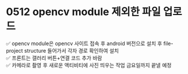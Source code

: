 <h1>0512 opencv module 제외한 파일 업로드</h1>

✅ opencv module은 opencv 사이트 접속 후 android 버전으로 설치 후 file-project structure 들어가서 각자 경로 확인하여 설치<br>
✅ 프론트는 갤러리 버튼+연결 코드 추가 바람<br>
✅ 카메라로 촬영 후 새로운 액티비티에 사진 띄우는 작업 금요일까지 끝낼 예정
